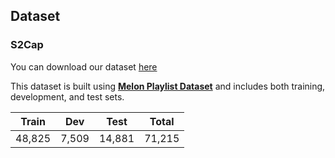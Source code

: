 ## Dataset
### S2Cap

You can download our dataset [here](https://huggingface.co/datasets/HJOK/S2Cap)





This dataset is built using [**Melon Playlist Dataset**](https://mtg.github.io/melon-playlist-dataset/) and includes both training, development, and test sets.

| Train  | Dev   | Test   | Total  |
|--------|-------|--------|--------|
| 48,825 | 7,509 | 14,881 | 71,215 |